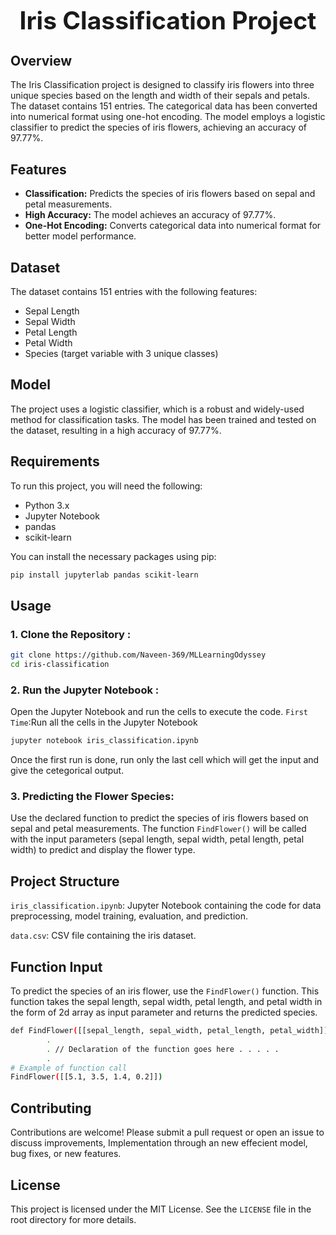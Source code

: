 <h1 style="text-align:center;font-size:39px">Iris Classification Project</h1>

## Overview
The Iris Classification project is designed to classify iris flowers into three unique species based on the length and width of their sepals and petals. The dataset contains 151 entries. The categorical data has been converted into numerical format using one-hot encoding. The model employs a logistic classifier to predict the species of iris flowers, achieving an accuracy of 97.77%.

## Features
- **Classification:** Predicts the species of iris flowers based on sepal and petal measurements.
- **High Accuracy:** The model achieves an accuracy of 97.77%.
- **One-Hot Encoding:** Converts categorical data into numerical format for better model performance.

## Dataset
The dataset contains 151 entries with the following features:
- Sepal Length
- Sepal Width
- Petal Length
- Petal Width
- Species (target variable with 3 unique classes)

## Model
The project uses a logistic classifier, which is a robust and widely-used method for classification tasks. The model has been trained and tested on the dataset, resulting in a high accuracy of 97.77%.

## Requirements
To run this project, you will need the following:
- Python 3.x
- Jupyter Notebook
- pandas
- scikit-learn

You can install the necessary packages using pip:
```bash
pip install jupyterlab pandas scikit-learn
```

## Usage
### 1. Clone the Repository :
```bash
git clone https://github.com/Naveen-369/MLLearningOdyssey
cd iris-classification
```
### 2. Run the Jupyter Notebook :
Open the Jupyter Notebook and run the cells to execute the code.
``First Time``:Run all the cells in the Jupyter Notebook
```bash
jupyter notebook iris_classification.ipynb
```
Once the first run is done, run only the last cell which will get the input and give the cetegorical output.
### 3. Predicting the Flower Species:
Use the declared function to predict the species of iris flowers based on sepal and petal measurements. The function `FindFlower()` will be called with the input parameters (sepal length, sepal width, petal length, petal width) to predict and display the flower type.

## Project Structure 
`iris_classification.ipynb`: Jupyter Notebook containing the code for data preprocessing, model training, evaluation, and prediction.

`data.csv`: CSV file containing the iris dataset.

## Function Input
To predict the species of an iris flower, use the `FindFlower()` function. This function takes the sepal length, sepal width, petal length, and petal width in the form of 2d array as input parameter and returns the predicted species.
```bash
def FindFlower([[sepal_length, sepal_width, petal_length, petal_width]]):
        .
        . // Declaration of the function goes here . . . . .
        .
# Example of function call
FindFlower([[5.1, 3.5, 1.4, 0.2]])
```
## Contributing
Contributions are welcome! Please submit a pull request or open an issue to discuss improvements, Implementation through an new effecient model, bug fixes, or new features.

## License 
This project is licensed under the MIT License. See the `LICENSE` file in the root directory for more details.
